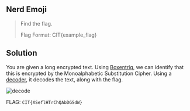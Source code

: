 ## Nerd Emoji

>Find the flag.
>
>Flag Format: CIT{example_flag}


## Solution

You are given a long encrypted text. Using [Boxentriq](boxentriq.com/code-breaking/cipher-identifier/), we can identify that this is encrypted by the Monoalphabetic Substitution Cipher. Using a [decoder](https://www.guballa.de/substitution-solver), it decodes the text, along with the flag. 

![decode](decode.png)

FLAG: `CIT{XSeflHTrChQAbDGSdW}`
